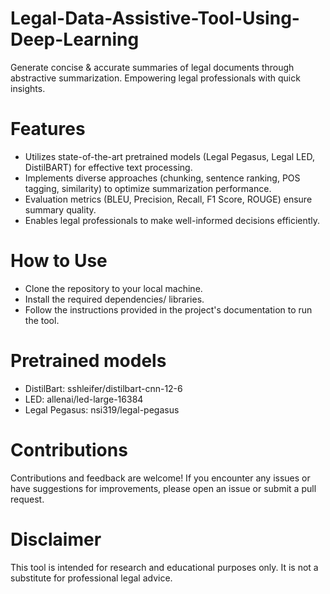 # Legal-Data-Assistive-Tool-Using-Deep-Learning
Generate concise &amp; accurate summaries of legal documents through abstractive summarization. Empowering legal professionals with quick insights.

# Features
* Utilizes state-of-the-art pretrained models (Legal Pegasus, Legal LED, DistilBART) for effective text processing.
* Implements diverse approaches (chunking, sentence ranking, POS tagging, similarity) to optimize summarization performance.
* Evaluation metrics (BLEU, Precision, Recall, F1 Score, ROUGE) ensure summary quality.
* Enables legal professionals to make well-informed decisions efficiently.

# How to Use
* Clone the repository to your local machine.
* Install the required dependencies/ libraries.
* Follow the instructions provided in the project's documentation to run the tool.

# Pretrained models
* DistilBart: sshleifer/distilbart-cnn-12-6
* LED: allenai/led-large-16384
* Legal Pegasus: nsi319/legal-pegasus

# Contributions
Contributions and feedback are welcome! If you encounter any issues or have suggestions for improvements, please open an issue or submit a pull request.

# Disclaimer
This tool is intended for research and educational purposes only. It is not a substitute for professional legal advice.
